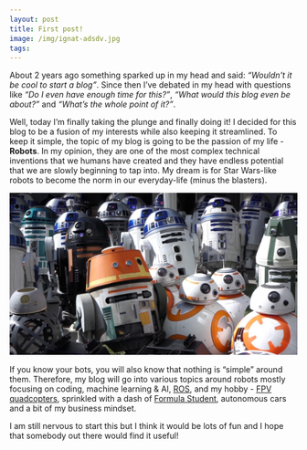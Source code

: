 ```yaml
---
layout: post
title: First post!
image: /img/ignat-adsdv.jpg
tags: 
---
```


About 2 years ago something sparked up in my head and said: *“Wouldn't it be cool to start a blog”*. Since then I’ve debated in my head with questions like *“Do I even have enough time for this?”*, *“What would this blog even be about?”* and *“What’s the whole point of it?”*.

Well, today I’m finally taking the plunge and finally doing it! I decided for this blog to be a fusion of my interests while also keeping it streamlined. To keep it simple, the topic of my blog is going to be the passion of my life - **Robots**. In my opinion, they are one of the most complex technical inventions that we humans have created and they have endless potential that we are slowly beginning to tap into. My dream is for Star Wars-like robots to become the norm in our everyday-life (minus the blasters).

![Star wars bots](../img/star_wars_bots.jpg)

If you know your bots, you will also know that nothing is “simple” around them. Therefore, my blog will go into various topics around robots mostly focusing on coding, machine learning & AI, [ROS](https://www.ros.org/), and my hobby - [FPV quadcopters](http://www.imgeorgiev.com/projects/), sprinkled with a dash of [Formula Student](http://www.imgeorgiev.com/projects/), autonomous cars and a bit of my business mindset.

I am still nervous to start this but I think it would be lots of fun and I hope that somebody out there would find it useful!
